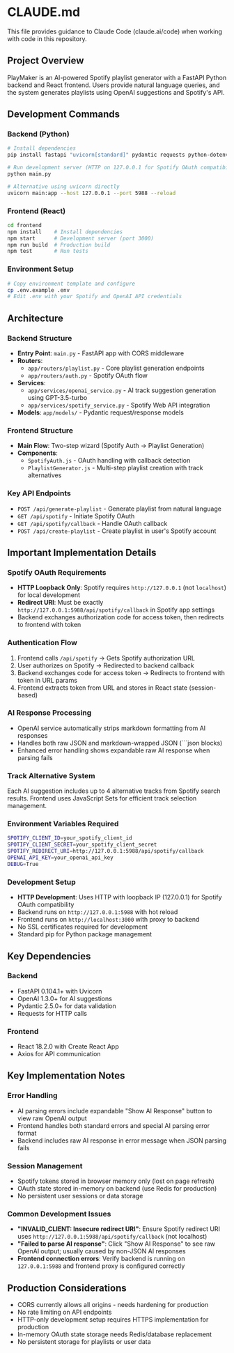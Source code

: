 # CLAUDE.md

This file provides guidance to Claude Code (claude.ai/code) when working with code in this repository.

## Project Overview

PlayMaker is an AI-powered Spotify playlist generator with a FastAPI Python backend and React frontend. Users provide natural language queries, and the system generates playlists using OpenAI suggestions and Spotify's API.

## Development Commands

### Backend (Python)
```bash
# Install dependencies
pip install fastapi "uvicorn[standard]" pydantic requests python-dotenv openai

# Run development server (HTTP on 127.0.0.1 for Spotify OAuth compatibility)
python main.py

# Alternative using uvicorn directly
uvicorn main:app --host 127.0.0.1 --port 5988 --reload
```

### Frontend (React)
```bash
cd frontend
npm install    # Install dependencies
npm start      # Development server (port 3000)
npm run build  # Production build
npm test       # Run tests
```

### Environment Setup
```bash
# Copy environment template and configure
cp .env.example .env
# Edit .env with your Spotify and OpenAI API credentials
```

## Architecture

### Backend Structure
- **Entry Point**: `main.py` - FastAPI app with CORS middleware
- **Routers**: 
  - `app/routers/playlist.py` - Core playlist generation endpoints
  - `app/routers/auth.py` - Spotify OAuth flow
- **Services**:
  - `app/services/openai_service.py` - AI track suggestion generation using GPT-3.5-turbo
  - `app/services/spotify_service.py` - Spotify Web API integration
- **Models**: `app/models/` - Pydantic request/response models

### Frontend Structure
- **Main Flow**: Two-step wizard (Spotify Auth → Playlist Generation)
- **Components**:
  - `SpotifyAuth.js` - OAuth handling with callback detection
  - `PlaylistGenerator.js` - Multi-step playlist creation with track alternatives

### Key API Endpoints
- `POST /api/generate-playlist` - Generate playlist from natural language
- `GET /api/spotify` - Initiate Spotify OAuth
- `GET /api/spotify/callback` - Handle OAuth callback
- `POST /api/create-playlist` - Create playlist in user's Spotify account

## Important Implementation Details

### Spotify OAuth Requirements
- **HTTP Loopback Only**: Spotify requires `http://127.0.0.1` (not `localhost`) for local development
- **Redirect URI**: Must be exactly `http://127.0.0.1:5988/api/spotify/callback` in Spotify app settings
- Backend exchanges authorization code for access token, then redirects to frontend with token

### Authentication Flow
1. Frontend calls `/api/spotify` → Gets Spotify authorization URL
2. User authorizes on Spotify → Redirected to backend callback
3. Backend exchanges code for access token → Redirects to frontend with token in URL params
4. Frontend extracts token from URL and stores in React state (session-based)

### AI Response Processing
- OpenAI service automatically strips markdown formatting from AI responses
- Handles both raw JSON and markdown-wrapped JSON (```json blocks)
- Enhanced error handling shows expandable raw AI response when parsing fails

### Track Alternative System
Each AI suggestion includes up to 4 alternative tracks from Spotify search results. Frontend uses JavaScript Sets for efficient track selection management.

### Environment Variables Required
```bash
SPOTIFY_CLIENT_ID=your_spotify_client_id
SPOTIFY_CLIENT_SECRET=your_spotify_client_secret  
SPOTIFY_REDIRECT_URI=http://127.0.0.1:5988/api/spotify/callback
OPENAI_API_KEY=your_openai_api_key
DEBUG=True
```

### Development Setup
- **HTTP Development**: Uses HTTP with loopback IP (127.0.0.1) for Spotify OAuth compatibility
- Backend runs on `http://127.0.0.1:5988` with hot reload
- Frontend runs on `http://localhost:3000` with proxy to backend
- No SSL certificates required for development
- Standard pip for Python package management

## Key Dependencies

### Backend
- FastAPI 0.104.1+ with Uvicorn
- OpenAI 1.3.0+ for AI suggestions
- Pydantic 2.5.0+ for data validation
- Requests for HTTP calls

### Frontend  
- React 18.2.0 with Create React App
- Axios for API communication

## Key Implementation Notes

### Error Handling
- AI parsing errors include expandable "Show AI Response" button to view raw OpenAI output
- Frontend handles both standard errors and special AI parsing error format
- Backend includes raw AI response in error message when JSON parsing fails

### Session Management
- Spotify tokens stored in browser memory only (lost on page refresh)
- OAuth state stored in-memory on backend (use Redis for production)
- No persistent user sessions or data storage

### Common Development Issues
- **"INVALID_CLIENT: Insecure redirect URI"**: Ensure Spotify redirect URI uses `http://127.0.0.1:5988/api/spotify/callback` (not localhost)
- **"Failed to parse AI response"**: Click "Show AI Response" to see raw OpenAI output; usually caused by non-JSON AI responses
- **Frontend connection errors**: Verify backend is running on `127.0.0.1:5988` and frontend proxy is configured correctly

## Production Considerations

- CORS currently allows all origins - needs hardening for production
- No rate limiting on API endpoints
- HTTP-only development setup requires HTTPS implementation for production
- In-memory OAuth state storage needs Redis/database replacement
- No persistent storage for playlists or user data
